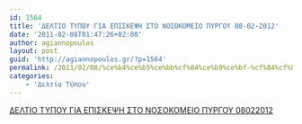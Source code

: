 ```yaml
---
id: 1564
title: 'ΔΕΛΤΙΟ ΤΥΠΟΥ ΓΙΑ ΕΠΙΣΚΕΨΗ ΣΤΟ ΝΟΣΟΚΟΜΕΙΟ ΠΥΡΓΟΥ 08-02-2012'
date: '2011-02-08T01:47:26+02:00'
author: agiannopoulos
layout: post
guid: 'http://agiannopoulos.gr/?p=1564'
permalink: /2011/02/08/%ce%b4%ce%b5%ce%bb%cf%84%ce%b9%ce%bf-%cf%84%cf%85%cf%80%ce%bf%cf%85-%ce%b3%ce%b9%ce%b1-%ce%b5%cf%80%ce%b9%cf%83%ce%ba%ce%b5%cf%88%ce%b7-%cf%83%cf%84%ce%bf-%ce%bd%ce%bf%cf%83%ce%bf%ce%ba%ce%bf%ce%bc/
categories:
    - 'Δελτία Τύπου'
---
```


[ΔΕΛΤΙΟ ΤΥΠΟΥ ΓΙΑ ΕΠΙΣΚΕΨΗ ΣΤΟ ΝΟΣΟΚΟΜΕΙΟ ΠΥΡΓΟΥ 08022012](http://localhost:8000/wp-content/uploads/2012/04/ceb4ceb5cebbcf84ceb9cebf-cf84cf85cf80cebfcf85-ceb3ceb9ceb1-ceb5cf80ceb9cf83cebaceb5cf88ceb7-cf83cf84cebf-cebdcebfcf83cebfcebacebfcebc.doc)